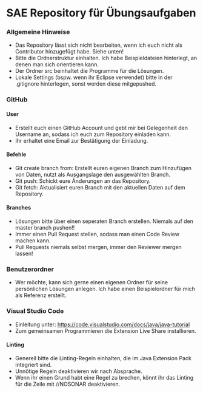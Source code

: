 # SAE Repository für Übungsaufgaben

### Allgemeine Hinweise

- Das Repository lässt sich nicht bearbeiten, wenn ich euch nicht als Contributor hinzugefügt habe. Siehe unten!
- Bitte die Ordnerstruktur einhalten. Ich habe Beispieldateien hinterlegt, an denen man sich orientieren kann.
- Der Ordner src beinhaltet die Programme für die Lösungen.
- Lokale Settings (bspw. wenn ihr Eclipse verwendet) bitte in der .gitignore hinterlegen, sonst werden diese mitgepushed.

### GitHub

#### User

- Erstellt euch einen GitHub Account und gebt mir bei Gelegenheit den Username an, sodass ich euch zum Repository einladen kann.
- Ihr erhaltet eine Email zur Bestätigung der Einladung.

#### Befehle

- Git create branch from: Erstellt euren eigenen Branch zum Hinzufügen von Daten, nutzt als Ausgangslage den ausgewählten Branch.
- Git push: Schickt eure Änderungen an das Repository.
- Git fetch: Aktualisiert euren Branch mit den aktuellen Daten auf dem Repository.

#### Branches

- Lösungen bitte über einen seperaten Branch erstellen. Niemals auf den master branch pushen!!
- Immer einen Pull Request stellen, sodass man einen Code Review machen kann.
- Pull Requests niemals selbst mergen, immer den Reviewer mergen lassen!

### Benutzerordner

- Wer möchte, kann sich gerne einen eigenen Ordner für seine persönlichen Lösungen anlegen. Ich habe einen Beispielordner für mich als Referenz erstellt.

### Visual Studio Code

- Einleitung unter: https://code.visualstudio.com/docs/java/java-tutorial
- Zum gemeinsamen Programmieren die Extension Live Share installieren.

#### Linting

- Generell bitte die Linting-Regeln einhalten, die im Java Extension Pack integriert sind.
- Unnötige Regeln deaktivieren wir nach Absprache.
- Wenn ihr einen Grund habt eine Regel zu brechen, könnt ihr das Linting für die Zeile mit //NOSONAR deaktivieren.